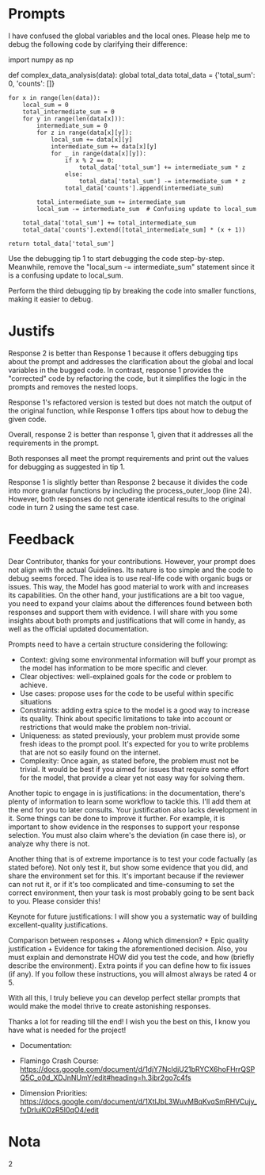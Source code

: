 # Prompts
I have confused the global variables and the local ones. Please help me to debug the following code by clarifying their difference:

import numpy as np

def complex_data_analysis(data):
    global total_data
    total_data = {'total_sum': 0, 'counts': []}
    
    for x in range(len(data)):
        local_sum = 0
        total_intermediate_sum = 0
        for y in range(len(data[x])):
            intermediate_sum = 0
            for z in range(data[x][y]):
                local_sum += data[x][y]
                intermediate_sum += data[x][y]
                for _ in range(data[x][y]):
                    if x % 2 == 0:
                        total_data['total_sum'] += intermediate_sum * z
                    else:
                        total_data['total_sum'] -= intermediate_sum * z
                    total_data['counts'].append(intermediate_sum)
       
            total_intermediate_sum += intermediate_sum
            local_sum -= intermediate_sum  # Confusing update to local_sum

        total_data['total_sum'] += total_intermediate_sum
        total_data['counts'].extend([total_intermediate_sum] * (x + 1))
    
    return total_data['total_sum']


Use the debugging tip 1 to start debugging the code step-by-step. Meanwhile, remove the "local_sum -= intermediate_sum" statement since it is a confusing update to local_sum.


Perform the third debugging tip by breaking the code into smaller functions, making it easier to debug.


# Justifs
Response 2 is better than Response 1 because it offers debugging tips about the prompt and addresses the clarification about the global and local variables in the bugged code. In contrast, response 1 provides the "corrected" code by refactoring the code, but it simplifies the logic in the prompts and removes the nested loops. 

Response 1's refactored version is tested but does not match the output of the original function, while Response 1 offers tips about how to debug the given code.

Overall, response 2 is better than response 1, given that it addresses all the requirements in the prompt. 



Both responses all meet the prompt requirements and print out the values for debugging as suggested in tip 1. 



Response 1 is slightly better than Response 2 because it divides the code into more granular functions by including the process_outer_loop (line 24). However, both responses do not generate identical results to the original code in turn 2 using the same test case.


# Feedback
Dear Contributor, thanks for your contributions. However, your prompt does not align with the actual Guidelines. Its nature is too simple and the code to debug seems forced. The idea is to use real-life code with organic bugs or issues. This way, the Model has good material to work with and increases its capabilities.
On the other hand, your justifications are a bit too vague, you need to expand your claims about the differences found between both responses and support them with evidence.
I will share with you some insights about both prompts and justifications that will come in handy, as well as the official updated documentation.

Prompts need to have a certain structure considering the following:
- Context: giving some environmental information will buff your prompt as the model has information to be more specific and clever.
- Clear objectives: well-explained goals for the code or problem to achieve.
- Use cases: propose uses for the code to be useful within specific situations
- Constraints: adding extra spice to the model is a good way to increase its quality. Think about specific limitations to take into account or restrictions that would make the problem non-trivial.
- Uniqueness: as stated previously, your problem must provide some fresh ideas to the prompt pool. It's expected for you to write problems that are not so easily found on the internet.
- Complexity: Once again, as stated before, the problem must not be trivial. It would be best if you aimed for issues that require some effort for the model, that provide a clear yet not easy way for solving them.

Another topic to engage in is justifications: in the documentation, there's plenty of information to learn some workflow to tackle this. I'll add them at the end for you to later consults.
Your justification also lacks development in it. Some things can be done to improve it further. For example, it is important to show evidence in the responses to support your response selection. You must also claim where's the deviation (in case there is), or analyze why there is not.

Another thing that is of extreme importance is to test your code factually (as stated before). Not only test it, but show some evidence that you did, and share the environment set for this. It's important because if the reviewer can not rut it, or if it's too complicated and time-consuming to set the correct environment, then your task is most probably going to be sent back to you. Please consider this!

Keynote for future justifications: I will show you a systematic way of building excellent-quality justifications.

Comparison between responses + Along which dimension? + Epic quality justification + Evidence for taking the aforementioned decision.
Also, you must explain and demonstrate HOW did you test the code, and how (briefly describe the environment). Extra points if you can define how to fix issues (if any).
If you follow these instructions, you will almost always be rated 4 or 5.


With all this, I truly believe you can develop perfect stellar prompts that would make the model thrive to create astonishing responses.

Thanks a lot for reading till the end! I wish you the best on this, I know you have what is needed for the project!

* Documentation:

* Flamingo Crash Course:
https://docs.google.com/document/d/1djY7NcldjU21bRYCX6hoFHrrQSPQ5C_o0d_XDJnNUmY/edit#heading=h.3ibr2go7c4fs

* Dimension Priorities:
https://docs.google.com/document/d/1XtlJbL3WuvMBqKvqSmRHVCujy_fvDrluiKOzR5I0qO4/edit


# Nota
2